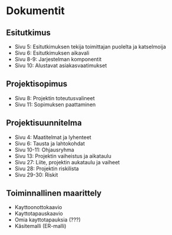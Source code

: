 # Dokumentit

## Esitutkimus

- Sivu 5: Esitutkimuksen tekija toimittajan puolelta ja katselmoija
- Sivu 6: Esitutkimuksen aikavali
- Sivu 8-9: Jarjestelman komponentit
- Sivu 10: Alustavat asiakasvaatimukset

## Projektisopimus

- Sivu 8: Projektin toteutusvalineet
- Sivu 11: Sopimuksen paattaminen

## Projektisuunnitelma

- Sivu 4: Maatitelmat ja lyhenteet
- Sivu 6: Tausta ja lahtokohdat
- Sivu 10-11: Ohjausryhma
- Sivu 13: Projektin vaiheistus ja aikataulu
- Sivu 27: Liite, projektin aukataulu ja vaiheet
- Sivu 28: Projektin riskilista
- Sivu 29-30: Riskit

## Toiminnallinen maarittely

- Kayttoonottokaavio
- Kayttotapauskaavio
- Omia kayttotapauksia (???)
- Käsitemalli (ER-malli)
